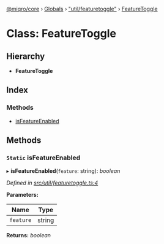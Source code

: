 [@miqro/core](../README.md) › [Globals](../globals.md) › ["util/featuretoggle"](../modules/_util_featuretoggle_.md) › [FeatureToggle](_util_featuretoggle_.featuretoggle.md)

# Class: FeatureToggle

## Hierarchy

* **FeatureToggle**

## Index

### Methods

* [isFeatureEnabled](_util_featuretoggle_.featuretoggle.md#static-isfeatureenabled)

## Methods

### `Static` isFeatureEnabled

▸ **isFeatureEnabled**(`feature`: string): *boolean*

*Defined in [src/util/featuretoggle.ts:4](https://github.com/claukers/miqro-core/blob/6562042/src/util/featuretoggle.ts#L4)*

**Parameters:**

Name | Type |
------ | ------ |
`feature` | string |

**Returns:** *boolean*
